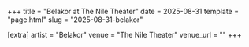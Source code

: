 +++
title = "Belakor at The Nile Theater"
date = 2025-08-31
template = "page.html"
slug = "2025-08-31-belakor"

[extra]
artist = "Belakor"
venue = "The Nile Theater"
venue_url = ""
+++
